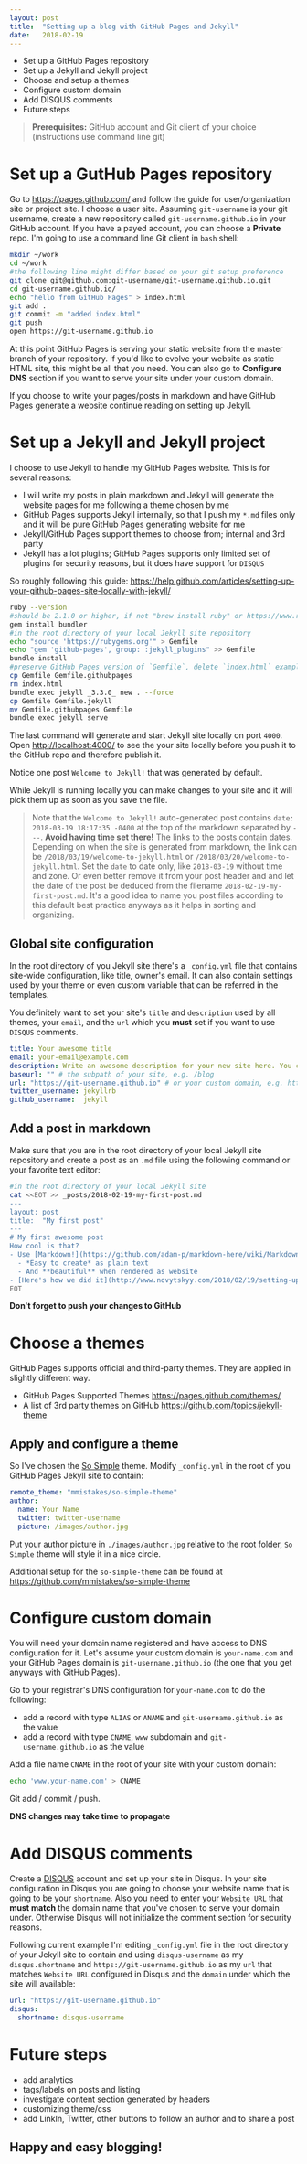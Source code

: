 ```yaml
---
layout: post
title:  "Setting up a blog with GitHub Pages and Jekyll"
date:   2018-02-19
---
```


- Set up a GitHub Pages repository
- Set up a Jekyll and Jekyll project
- Choose and setup a themes
- Configure custom domain
- Add DISQUS comments
- Future steps

> **Prerequisites:** GitHub account and Git client of your choice (instructions use command line git)

# Set up a GutHub Pages repository
Go to <https://pages.github.com/> and follow the guide for user/organization site or project site. I choose a user site. Assuming `git-username` is your git username, create a new repository called `git-username.github.io` in your GitHub account. If you have a payed account, you can choose a **Private** repo.
I'm going to use a command line Git client in `bash` shell:

```bash
mkdir ~/work
cd ~/work
#the following line might differ based on your git setup preference
git clone git@github.com:git-username/git-username.github.io.git
cd git-username.github.io/
echo "hello from GitHub Pages" > index.html
git add .
git commit -m "added index.html"
git push
open https://git-username.github.io
```

At this point GitHub Pages is serving your static website from the master branch of your repository. If you'd like to evolve your website as static HTML site, this might be all that you need. You can also go to **Configure DNS** section if you want to serve your site under your custom domain.

If you choose to write your pages/posts in markdown and have GitHub Pages generate a website continue reading on setting up Jekyll.

# Set up a Jekyll and Jekyll project
I choose to use Jekyll to handle my GitHub Pages website. This is for several reasons:
- I will write my posts in plain markdown and Jekyll will generate the website pages for me following a theme chosen by me
- GitHub Pages supports Jekyll internally, so that I push my `*.md` files only and it will be pure GitHub Pages generating website for me
- Jekyll/GitHub Pages support themes to choose from; internal and 3rd party
- Jekyll has a lot plugins; GitHub Pages supports only limited set of plugins for security reasons, but it does have support for `DISQUS`

So roughly following this guide: <https://help.github.com/articles/setting-up-your-github-pages-site-locally-with-jekyll/>

```bash
ruby --version
#should be 2.1.0 or higher, if not "brew install ruby" or https://www.ruby-lang.org/en/downloads/
gem install bundler
#in the root directory of your local Jekyll site repository
echo "source 'https://rubygems.org'" > Gemfile
echo "gem 'github-pages', group: :jekyll_plugins" >> Gemfile
bundle install
#preserve GitHub Pages version of `Gemfile`, delete `index.html` example from section 1
cp Gemfile Gemfile.githubpages
rm index.html
bundle exec jekyll _3.3.0_ new . --force
cp Gemfile Gemfile.jekyll
mv Gemfile.githubpages Gemfile
bundle exec jekyll serve
```

The last command will generate and start Jekyll site locally on port `4000`. Open <http://localhost:4000/> to see the your site locally before you push it to the GitHub repo and therefore publish it.

Notice one post `Welcome to Jekyll!` that was generated by default.

While Jekyll is running locally you can make changes to your site and it will pick them up as soon as you save the file.

> Note that the `Welcome to Jekyll!` auto-generated post contains `date:   2018-03-19 18:17:35 -0400` at the top of the markdown separated by `---`. **Avoid having time set there!** The links to the posts contain dates. Depending on when the site is generated from markdown, the link can be `/2018/03/19/welcome-to-jekyll.html` or `/2018/03/20/welcome-to-jekyll.html`. Set the `date` to date only, like `2018-03-19` without time and zone. Or even better remove it from your post header and and let the date of the post be deduced from the filename `2018-02-19-my-first-post.md`. It's a good idea to name you post files according to this default best practice anyways as it helps in sorting and organizing.

## Global site configuration
In the root directory of you Jekyll site there's a `_config.yml` file that contains site-wide configuration, like title, owner's email. It can also contain settings used by your theme or even custom variable that can be referred in the templates.

You definitely want to set your site's `title` and `description` used by all themes, your `email`, and the `url` which you **must** set if you want to use `DISQUS` comments.
```yml
title: Your awesome title
email: your-email@example.com
description: Write an awesome description for your new site here. You can edit this line in _config.yml. It will appear in your document head meta (for Google search results) and in your feed.xml site description.
baseurl: "" # the subpath of your site, e.g. /blog
url: "https://git-username.github.io" # or your custom domain, e.g. http://your-name.com
twitter_username: jekyllrb
github_username:  jekyll
```

## Add a post in markdown
Make sure that you are in the root directory of your local Jekyll site repository and create a post as an `.md` file using the following command or your favorite text editor:
```bash
#in the root directory of your local Jekyll site
cat <<EOT >> _posts/2018-02-19-my-first-post.md
---
layout: post
title:  "My first post"
---
# My first awesome post
How cool is that?
- Use [Markdown!](https://github.com/adam-p/markdown-here/wiki/Markdown-Cheatsheet)
  - *Easy to create* as plain text
  - And **beautiful** when rendered as website
- [Here's how we did it](http://www.novytskyy.com/2018/02/19/setting-up-a-blog-with-github-pages-and-jekyll.html "Setting up a blog with GitHub Pages and Jekyll")
EOT
```

**Don't forget to push your changes to GitHub**

# Choose a themes
GitHub Pages supports official and third-party themes. They are applied in slightly different way.
- GitHub Pages Supported Themes <https://pages.github.com/themes/>
- A list of 3rd party themes on GitHub <https://github.com/topics/jekyll-theme>

## Apply and configure a theme
So I've chosen the [So Simple](https://mmistakes.github.io/so-simple-theme/) theme.
Modify `_config.yml` in the root of you GitHub Pages Jekyll site to contain:

```yml
remote_theme: "mmistakes/so-simple-theme"
author:
  name: Your Name
  twitter: twitter-username
  picture: /images/author.jpg
```

Put your author picture in `./images/author.jpg` relative to the root folder, `So Simple` theme will style it in a nice circle.

Additional setup for the `so-simple-theme` can be found at <https://github.com/mmistakes/so-simple-theme>

# Configure custom domain
You will need your domain name registered and have access to DNS configuration for it. Let's assume your custom domain is `your-name.com` and your GitHub Pages domain is `git-username.github.io` (the one that you get anyways with GitHub Pages).

Go to your registrar's DNS configuration for `your-name.com` to do the following:
- add a record with type `ALIAS` or `ANAME` and `git-username.github.io` as the value
- add a record with type `CNAME`, `www` subdomain and `git-username.github.io` as the value

Add a file name `CNAME` in the root of your site with your custom domain:
```bash
echo 'www.your-name.com' > CNAME
```
Git add / commit / push.

**DNS changes may take time to propagate**

# Add DISQUS comments
Create a [DISQUS](https://disqus.com/) account and set up your site in Disqus. In your site configuration in Disqus you are going to choose your website name that is going to be your `shortname`. Also you need to enter your `Website URL` that **must match** the domain name that you've chosen to serve your domain under. Otherwise Disqus will not initialize the comment section for security reasons.

Following current example I'm editing `_config.yml` file in the root directory of your Jekyll site to contain and using `disqus-username` as my `disqus.shortname` and `https://git-username.github.io` as my `url` that matches `Website URL` configured in Disqus and the `domain` under which the site will available:

```yml
url: "https://git-username.github.io"
disqus:
  shortname: disqus-username
```

# Future steps
- add analytics
- tags/labels on posts and listing
- investigate content section generated by headers
- customizing theme/css
- add LinkIn, Twitter, other buttons to follow an author and to share a post

## Happy and easy blogging!
